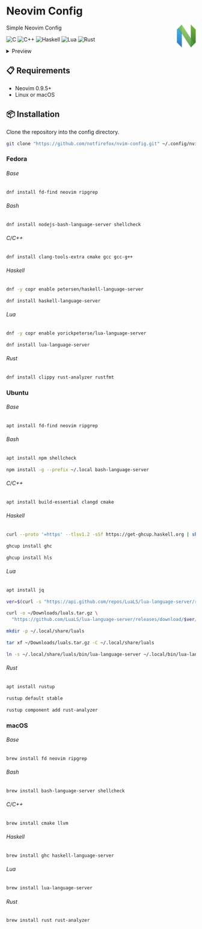 # Neovim Config
<a href="https://neovim.io/" width="50px" align="right">
  <img src="./assets/nvim-logo.svg" width="50px" alt="Neovim Logo" align="right"/>
</a>

Simple Neovim Config

![C](https://img.shields.io/badge/c-%2300599C.svg?style=flat&logo=c&logoColor=white)
![C++](https://img.shields.io/badge/c++-%2300599C.svg?style=flat&logo=c%2B%2B&logoColor=white)
![Haskell](https://img.shields.io/badge/haskell-5e5086?style=flat&logo=haskell&logoColor=white)
![Lua](https://img.shields.io/badge/lua-%232C2D72.svg?style=flat&logo=lua&logoColor=white)
![Rust](https://img.shields.io/badge/rust-%23000000.svg?style=flat&logo=rust&logoColor=white)

<details>
  <summary>Preview</summary>
    <div align="center">
      <picture>
        <source media="(prefers-color-scheme: dark)" srcset="./assets/screenshot-dark.png" width="780px" alt="screenshot"/>
        <img src="./assets/screenshot-light.png" width="780px" alt="screenshot"/>
      </picture>
    </div>
</details>

## :clipboard: Requirements
- Neovim 0.9.5+
- Linux or macOS

## :package: Installation
Clone the repository into the config directory.
```sh
git clone "https://github.com/notfirefox/nvim-config.git" ~/.config/nvim
```

### Fedora
###### Base
```sh
dnf install fd-find neovim ripgrep
```
###### Bash
```sh
dnf install nodejs-bash-language-server shellcheck
```
###### C/C++
```sh
dnf install clang-tools-extra cmake gcc gcc-g++
```
###### Haskell
```sh
dnf -y copr enable petersen/haskell-language-server
```
```sh
dnf install haskell-language-server
```
###### Lua
```sh
dnf -y copr enable yorickpeterse/lua-language-server
```
```sh
dnf install lua-language-server
```
###### Rust
```sh
dnf install clippy rust-analyzer rustfmt
```

### Ubuntu
###### Base
```sh
apt install fd-find neovim ripgrep
```
###### Bash
```sh
apt install npm shellcheck
```
```sh
npm install -g --prefix ~/.local bash-language-server
```
###### C/C++
```sh
apt install build-essential clangd cmake
```
###### Haskell
```sh
curl --proto '=https' --tlsv1.2 -sSf https://get-ghcup.haskell.org | sh
```
```sh
ghcup install ghc
```
```sh
ghcup install hls
```
###### Lua
```sh
apt install jq
```
```sh
ver=$(curl -s "https://api.github.com/repos/LuaLS/lua-language-server/releases/latest" | jq --raw-output '.tag_name')
```
```sh
curl -o ~/Downloads/luals.tar.gz \
  "https://github.com/LuaLS/lua-language-server/releases/download/$ver/lua-language-server-$ver-linux-x64.tar.gz"
```
```sh
mkdir -p ~/.local/share/luals
```
```sh
tar xf ~/Downloads/luals.tar.gz -C ~/.local/share/luals
```
```sh
ln -s ~/.local/share/luals/bin/lua-language-server ~/.local/bin/lua-language-server
```
###### Rust
```sh
apt install rustup
```
```sh
rustup default stable
```
```sh
rustup component add rust-analyzer
```

### macOS
###### Base
```sh
brew install fd neovim ripgrep
```
###### Bash
```sh
brew install bash-language-server shellcheck
```
###### C/C++
```sh
brew install cmake llvm
```
###### Haskell
```sh
brew install ghc haskell-language-server
```
###### Lua
```sh
brew install lua-language-server
```
###### Rust
```sh
brew install rust rust-analyzer
```
